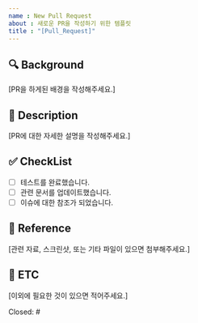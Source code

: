```yaml
---
name : New Pull Request
about : 새로운 PR을 작성하기 위한 템플릿
title : "[Pull_Request]"
---
```


## 🔍 Background

[PR을 하게된 배경을 작성해주세요.]

## 📌 Description

[PR에 대한 자세한 설명을 작성해주세요.]

## ✅ CheckList

- [ ] 테스트를 완료했습니다.
- [ ] 관련 문서를 업데이트했습니다.
- [ ] 이슈에 대한 참조가 되었습니다.

## 📁 Reference

[관련 자료, 스크린샷, 또는 기타 파일이 있으면 첨부해주세요.]

## 📎 ETC

[이외에 필요한 것이 있으면 적어주세요.]

Closed: #